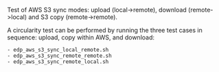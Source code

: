 
Test of AWS S3 sync modes: upload (local->remote), download (remote->local) and
S3 copy (remote->remote).

A circularity test can be performed by running the three test cases in sequence:
upload, copy within AWS, and download:

    - edp_aws_s3_sync_local_remote.sh
    - edp_aws_s3_sync_remote_remote.sh
    - edp_aws_s3_sync_remote_local.sh

